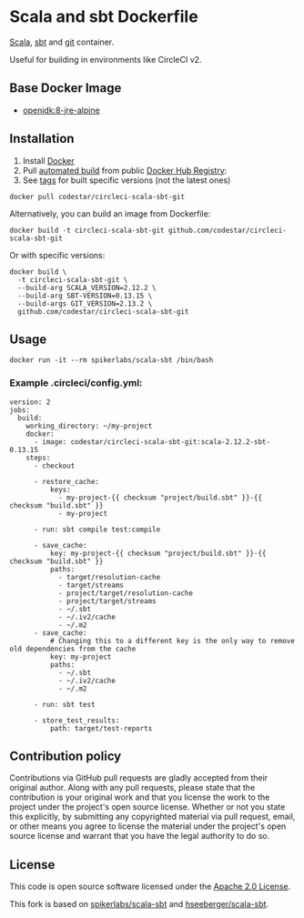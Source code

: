# Scala and sbt Dockerfile

[Scala](http://www.scala-lang.org), [sbt](http://www.scala-sbt.org) and [git](https://git-scm.com/) container.

Useful for building in environments like CircleCI v2.


## Base Docker Image ##

* [openjdk:8-jre-alpine](https://hub.docker.com/_/openjdk)


## Installation ##

1. Install [Docker](https://www.docker.com)
2. Pull [automated build](https://hub.docker.com/r/codestar/circleci-scala-sbt-git/) from public [Docker Hub Registry](https://hub.docker.com):
3. See [tags](https://hub.docker.com/r/codestar/circleci-scala-sbt-git/tags/) for built specific versions (not the latest ones)
```
docker pull codestar/circleci-scala-sbt-git
```
Alternatively, you can build an image from Dockerfile:
```
docker build -t circleci-scala-sbt-git github.com/codestar/circleci-scala-sbt-git
```
Or with specific versions:
```
docker build \
  -t circleci-scala-sbt-git \
  --build-arg SCALA_VERSION=2.12.2 \
  --build-arg SBT-VERSION=0.13.15 \
  --build-args GIT_VERSION=2.13.2 \
  github.com/codestar/circleci-scala-sbt-git
```

## Usage ##

```
docker run -it --rm spikerlabs/scala-sbt /bin/bash
```

### Example .circleci/config.yml:

```
version: 2
jobs:
  build:
    working_directory: ~/my-project
    docker:
      - image: codestar/circleci-scala-sbt-git:scala-2.12.2-sbt-0.13.15
    steps:
      - checkout

      - restore_cache:
          keys:
            - my-project-{{ checksum "project/build.sbt" }}-{{ checksum "build.sbt" }}
            - my-project

      - run: sbt compile test:compile

      - save_cache:
          key: my-project-{{ checksum "project/build.sbt" }}-{{ checksum "build.sbt" }}
          paths:
            - target/resolution-cache
            - target/streams
            - project/target/resolution-cache
            - project/target/streams
            - ~/.sbt
            - ~/.iv2/cache
            - ~/.m2
      - save_cache:
          # Changing this to a different key is the only way to remove old dependencies from the cache
          key: my-project
          paths:
            - ~/.sbt
            - ~/.iv2/cache
            - ~/.m2

      - run: sbt test

      - store_test_results:
          path: target/test-reports
```


## Contribution policy ##

Contributions via GitHub pull requests are gladly accepted from their original author. Along with any pull requests, please state that the contribution is your original work and that you license the work to the project under the project's open source license. Whether or not you state this explicitly, by submitting any copyrighted material via pull request, email, or other means you agree to license the material under the project's open source license and warrant that you have the legal authority to do so.


## License ##

This code is open source software licensed under the [Apache 2.0 License](http://www.apache.org/licenses/LICENSE-2.0.html).

This fork is based on [spikerlabs/scala-sbt](https://github.com/spikerlabs/scala-sbt) and [hseeberger/scala-sbt](https://github.com/hseeberger/scala-sbt).

